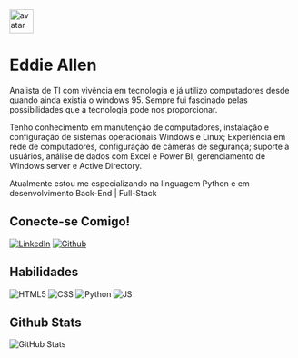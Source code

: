 <img src="https://bg-so-1.zippyimage.com/2023/12/04/2b7b45e36176421c69e7fb91ebbb3a7a.jpg" alt="avatar" width="42" align="top-right"/>

# Eddie Allen

<p>Analista de TI com vivência em tecnologia e já utilizo computadores desde quando ainda existia o windows 95. Sempre fui fascinado pelas possibilidades que a tecnologia pode nos proporcionar.</p>
<p>Tenho conhecimento em manutenção de computadores, instalação e configuração de sistemas operacionais Windows e Linux; Experiência em rede de computadores, configuração de câmeras de segurança; suporte à usuários, análise de dados com Excel e Power BI; gerenciamento de Windows server e Active Directory.</p>
<p>Atualmente estou me especializando na linguagem Python e em desenvolvimento Back-End | Full-Stack</p>


## Conecte-se Comigo!
[![LinkedIn](https://img.shields.io/badge/LinkedIn-357?style=for-the-badge&logo=linkedin&logoColor=ffff)](https://www.linkedin.com/in/eddieallen84)
[![Github](https://img.shields.io/badge/Github-357?style=for-the-badge&logo=Github&logoColor=fffff)](https://www.github.com/eddieallen84)

## Habilidades
![HTML5](https://img.shields.io/badge/HTML5-000?style=for-the-badge&logo=html5)
![CSS](https://img.shields.io/badge/css-000?style=for-the-badge&logo=CSS3)
![Python](https://img.shields.io/badge/PYTHON-000?style=for-the-badge&logo=python&logoColor=)
![JS](https://img.shields.io/badge/JAVASCRIPT-000?style=for-the-badge&logo=Javascript&)


## Github Stats
![GitHub Stats](https://github-readme-stats.vercel.app/api?username=eddieallen84&theme=transparent&bg_color=000&border_color=000&show_icons=true&icon_color=30A3DC&title_color=E94D5F&text_color=FFFF00&hide_title=true&hide=stars)
